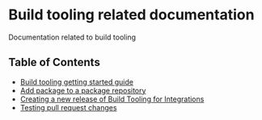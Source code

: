 # Build tooling related documentation

Documentation related to build tooling

## Table of Contents

* [Build tooling getting started guide](build-tooling-getting-started.md)
* [Add package to a package repository](add-package.md)
* [Creating a new release of Build Tooling for Integrations](create-release.md)
* [Testing pull request changes](test-pull-request-changes.md)
